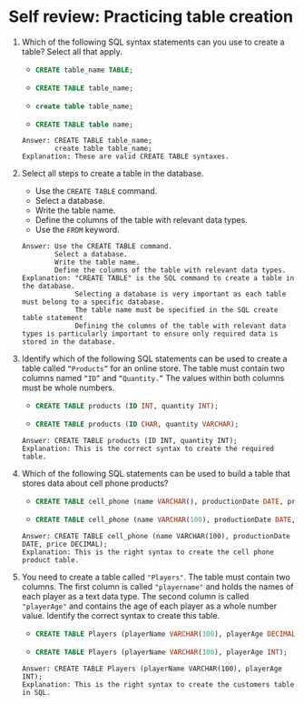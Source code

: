 # Self review: Practicing table creation

1. Which of the following SQL syntax statements can you use to create a table? Select all that apply.
    -   ```sql
        CREATE table_name TABLE;
        ```
    -   ```sql
        CREATE TABLE table_name;
        ```
    -   ```sql
        create table table_name;
        ```
    -   ```sql
        CREATE TABLE table name;
        ```
    ```
    Answer: CREATE TABLE table_name;
            create table table_name;
    Explanation: These are valid CREATE TABLE syntaxes.
    ```

2. Select all steps to create a table in the database.
    - Use the `CREATE TABLE` command.
    - Select a database.
    - Write the table name.
    - Define the columns of the table with relevant data types.
    - Use the `FROM` keyword.
    ```
    Answer: Use the CREATE TABLE command.
            Select a database.
            Write the table name.
            Define the columns of the table with relevant data types.
    Explanation: "CREATE TABLE" is the SQL command to create a table in the database.
                 Selecting a database is very important as each table must belong to a specific database.
                 The table name must be specified in the SQL create table statement
                 Defining the columns of the table with relevant data types is particularly important to ensure only required data is stored in the database.
    ```

3. Identify which of the following SQL statements can be used to create a table called `“Products”` for an online store. The table must contain two columns named `“ID”` and `“Quantity.”` The values within both columns must be whole numbers.
    -   ```sql
        CREATE TABLE products (ID INT, quantity INT);
        ```
    -   ```sql
        CREATE TABLE products (ID CHAR, quantity VARCHAR);
        ```
    ```
    Answer: CREATE TABLE products (ID INT, quantity INT);
    Explanation: This is the correct syntax to create the required table.
    ```

4. Which of the following SQL statements can be used to build a table that stores data about cell phone products?
    -   ```sql
        CREATE TABLE cell_phone (name VARCHAR(), productionDate DATE, price DECIMAL);
        ```
    -   ```sql
        CREATE TABLE cell_phone (name VARCHAR(100), productionDate DATE, price DECIMAL);
        ```
    ```
    Answer: CREATE TABLE cell_phone (name VARCHAR(100), productionDate DATE, price DECIMAL);
    Explanation: This is the right syntax to create the cell phone product table.
    ```

5. You need to create a table called `"Players"`. The table must contain two columns. The first column is called `"playername"` and holds the names of each player as a text data type. The second column is called `"playerAge"` and contains the age of each player as a whole number value. Identify the correct syntax to create this table.
    -   ```sql
        CREATE TABLE Players (playerName VARCHAR(100), playerAge DECIMAL);
        ```
    -   ```sql
        CREATE TABLE Players (playerName VARCHAR(100), playerAge INT);
        ```
    ```
    Answer: CREATE TABLE Players (playerName VARCHAR(100), playerAge INT);
    Explanation: This is the right syntax to create the customers table in SQL.
    ```